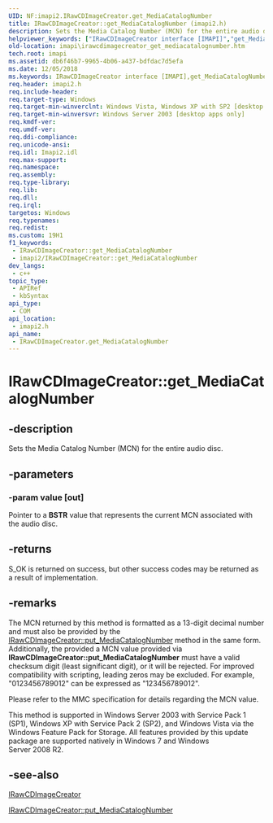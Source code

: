 ```yaml
---
UID: NF:imapi2.IRawCDImageCreator.get_MediaCatalogNumber
title: IRawCDImageCreator::get_MediaCatalogNumber (imapi2.h)
description: Sets the Media Catalog Number (MCN) for the entire audio disc.
helpviewer_keywords: ["IRawCDImageCreator interface [IMAPI]","get_MediaCatalogNumber method","IRawCDImageCreator.get_MediaCatalogNumber","IRawCDImageCreator::get_MediaCatalogNumber","get_MediaCatalogNumber","get_MediaCatalogNumber method [IMAPI]","get_MediaCatalogNumber method [IMAPI]","IRawCDImageCreator interface","imapi.irawcdimagecreator_get_mediacatalognumber","imapi2/IRawCDImageCreator::get_MediaCatalogNumber"]
old-location: imapi\irawcdimagecreator_get_mediacatalognumber.htm
tech.root: imapi
ms.assetid: db6f46b7-9965-4b06-a437-bdfdac7d5efa
ms.date: 12/05/2018
ms.keywords: IRawCDImageCreator interface [IMAPI],get_MediaCatalogNumber method, IRawCDImageCreator.get_MediaCatalogNumber, IRawCDImageCreator::get_MediaCatalogNumber, get_MediaCatalogNumber, get_MediaCatalogNumber method [IMAPI], get_MediaCatalogNumber method [IMAPI],IRawCDImageCreator interface, imapi.irawcdimagecreator_get_mediacatalognumber, imapi2/IRawCDImageCreator::get_MediaCatalogNumber
req.header: imapi2.h
req.include-header: 
req.target-type: Windows
req.target-min-winverclnt: Windows Vista, Windows XP with SP2 [desktop apps only]
req.target-min-winversvr: Windows Server 2003 [desktop apps only]
req.kmdf-ver: 
req.umdf-ver: 
req.ddi-compliance: 
req.unicode-ansi: 
req.idl: Imapi2.idl
req.max-support: 
req.namespace: 
req.assembly: 
req.type-library: 
req.lib: 
req.dll: 
req.irql: 
targetos: Windows
req.typenames: 
req.redist: 
ms.custom: 19H1
f1_keywords:
 - IRawCDImageCreator::get_MediaCatalogNumber
 - imapi2/IRawCDImageCreator::get_MediaCatalogNumber
dev_langs:
 - c++
topic_type:
 - APIRef
 - kbSyntax
api_type:
 - COM
api_location:
 - imapi2.h
api_name:
 - IRawCDImageCreator.get_MediaCatalogNumber
---
```


# IRawCDImageCreator::get_MediaCatalogNumber


## -description

Sets the Media Catalog Number (MCN) for the entire audio disc.

## -parameters

### -param value [out]

Pointer to a <b>BSTR</b> value that represents the current MCN associated with the audio disc.

## -returns

S_OK is returned on success, but other success codes may be returned as a result of implementation.

## -remarks

The MCN returned by this method is formatted as a 13-digit decimal number and must also be provided by  the <a href="/windows/desktop/api/imapi2/nf-imapi2-irawcdimagecreator-put_mediacatalognumber">IRawCDImageCreator::put_MediaCatalogNumber</a> method  in the same form.  Additionally, the provided a MCN value provided via <b>IRawCDImageCreator::put_MediaCatalogNumber</b>   must have a valid checksum digit (least significant digit), or it will be rejected.  For improved compatibility with scripting, leading zeros may be excluded. For example, "0123456789012" can be expressed as "123456789012".

Please refer to the MMC specification for details regarding the MCN value.  

This method is supported in Windows Server 2003 with Service Pack 1 (SP1), Windows XP with Service Pack 2 (SP2),  and Windows Vista  via the Windows Feature Pack for Storage. All  features provided by this  update package are supported natively in Windows 7 and Windows Server 2008 R2.

## -see-also

<a href="/windows/desktop/api/imapi2/nn-imapi2-irawcdimagecreator">IRawCDImageCreator</a>



<a href="/windows/desktop/api/imapi2/nf-imapi2-irawcdimagecreator-put_mediacatalognumber">IRawCDImageCreator::put_MediaCatalogNumber</a>